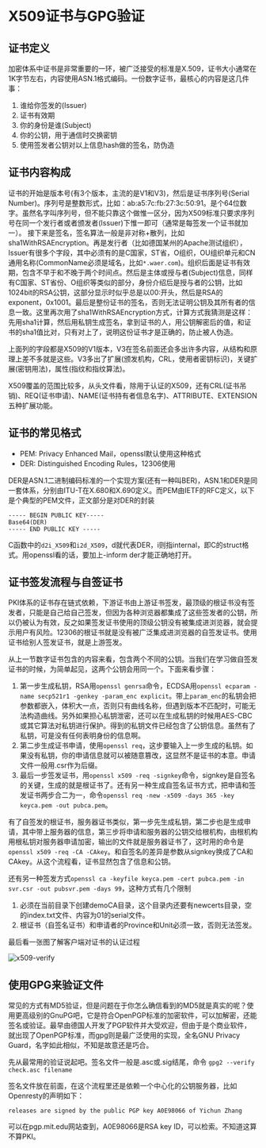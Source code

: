 # X509证书与GPG验证

## 证书定义

加密体系中证书是非常重要的一环，被广泛接受的标准是X.509，证书大小通常在1K字节左右，内容使用ASN.1格式编码。一份数字证书，最核心的内容是这几件事：

1. 谁给你签发的(Issuer)
2. 证书有效期
3. 你的身份是谁(Subject)
4. 你的公钥，用于通信时交换密钥
5. 使用签发者公钥对以上信息hash做的签名，防伪造

## 证书内容构成

证书的开始是版本号(有3个版本，主流的是V1和V3)，然后是证书序列号(Serial Number)。序列号是整数形式，比如：ab:a5:7c:fb:27:3c:50:91。是个64位数字。虽然名字叫序列号，但不能只靠这个做惟一区分，因为X509标准只要求序列号在同一个发行者或者颁发者(Issuer)下惟一即可（通常是每签发一个证书就加一）。
接下来是签名，签名算法一般是非对称+散列，比如sha1WithRSAEncryption。再是发行者（比如德国某州的Apache测试组织），Issuer有很多个字段，其中必须有的是C国家，ST省，O组织，OU组织单元和CN通用名称(CommonName必须是域名，比如`*.waer.com`)。组织后面是证书有效期，包含不早于和不晚于两个时间点。然后是主体或授与者(Subject)信息，同样有C国家、ST省份、O组织等类似的部分，身份介绍后是授与者的公钥，比如1024bit的RSA公钥，这部分显示时似乎总是以00:开头，然后是RSA的exponent，0x1001。最后是整份证书的签名，否则无法证明公钥及其所有者的信息一致。这里再次用了sha1WithRSAEncryption方式，计算方式我猜测是这样：先用sha1计算，然后用私钥生成签名，拿到证书的人，用公钥解密后的值，和证书的sha1值比对，只有对上了，说明这份证书才是正确的，防止被人伪造。

上面列的字段都是X509的V1版本，V3在签名前面还会多出许多内容，从结构和原理上差不多就是这些。V3多出了扩展(颁发机构，CRL，使用者密钥标识)，关键扩展(密钥用法)，属性(指纹和指纹算法)。

X509覆盖的范围比较多，从头文件看，除用于认证的X509，还有CRL(证书吊销)、REQ(证书申请)、NAME(证书持有者信息名字)、ATTRIBUTE、EXTENSION五种扩展功能。

## 证书的常见格式

* PEM: Privacy Enhanced Mail，openssl默认使用这种格式
* DER: Distinguished Encoding Rules，12306使用

DER是ASN.1二进制编码标准的一个实现方案(还有一种叫BER)，ASN.1和DER是同一套体系，分别由ITU-T在X.680和X.690定义。而PEM由IETF的RFC定义，以下是个典型的PEM文件，正文部分是对DER的封装

```
----- BEGIN PUBLIC KEY-----
Base64(DER)
----- END PUBLIC KEY -----
```

C函数中的`d2i_X509`和`i2d_X509`，d就代表DER，i则指internal，即C的struct格式。用openssl看的话，要加上-inform der才能正确地打开。

## 证书签发流程与自签证书

PKI体系的证书存在链式依赖，下游证书由上游证书签发，最顶级的根证书没有签发者，只能是自己给自己签发，但因为各种浏览器都集成了这些签发者的公钥，所以仍被认为有效，反之如果签发证书使用的顶级公钥没有被集成进浏览器，就会提示用户有风险。12306的根证书就是没有被广泛集成进浏览器的自签发证书。使用证书给别人签发证书，就是上游签发。

从上一节数字证书包含的内容来看，包含两个不同的公钥。当我们在学习做自签发证书的时候，为简单起见，这两个公钥会用同一个。下面来看步骤：

1. 第一步生成私钥，RSA用`openssl genrsa`命令，ECDSA用`openssl ecparam -name secp521r1 -genkey -param_enc explicit`。带上`param_enc`的私钥会把参数都嵌入，体积大一点，否则只有曲线名称，但遇到版本不匹配时，可能无法构造曲线。另外如果担心私钥泄密，还可以在生成私钥的时候用AES-CBC或其它算法对私钥进行保护。得到的私钥文件已经包含了公钥信息。虽然有了私钥，可是没有任何表明身份的信息啊。
2. 第二步生成证书申请，使用`openssl req`，这步要输入上一步生成的私钥。如果没有私钥，你的申请信息就可以被随意篡改，这显然不是证书的本意。申请文件一般用.csr作为后缀。
3. 最后一步签发证书，用`openssl x509 -req -signkey`命令，signkey是自签名的关键，生成的就是根证书了。还有另一种生成自签名证书方式，把申请和签发证书两步合二为一，命令`openssl req -new -x509 -days 365 -key keyca.pem -out pubca.pem`。

有了自签发的根证书，服务器证书类似，第一步先生成私钥，第二步也是生成申请，其中带上服务器的信息，第三步将申请和服务器的公钥交给根机构，由根机构用根私钥对服务器申请加密，输出的文件就是服务器证书了，这时用的命令是`openssl x509 -req -CA -CAkey`。和自签名的差异是参数从signkey换成了CA和CAkey。从这个流程看，证书显然包含了信息和公钥。

还有另一种签发方式`openssl ca -keyfile keyca.pem -cert pubca.pem -in svr.csr -out pubsvr.pem -days 99`，这种方式有几个限制

1. 必须在当前目录下创建demoCA目录，这个目录内还要有newcerts目录，空的index.txt文件、内容为01的serial文件。
2. 根证书（自签名证书）和申请者的Province和Unit必须一致，否则无法签发。

最后看一张图了解客户端对证书的认证过程

![x509-verify](/img/x509-verify.png)

## 使用GPG来验证文件

常见的方式有MD5验证，但是问题在于你怎么确信看到的MD5就是真实的呢？使用更高级别的GnuPG吧，它是符合OpenPGP标准的加密软件，可以加解密，还能签名或验证。最早由德国人开发了PGP软件并大受欢迎，但由于是个商业软件，就出现了OpenPGP标准，而gpg则是最广泛使用的实现，全名GNU Privacy Guard，名字如此相似，不知是故意还是巧合。

先从最常用的验证说起吧。签名文件一般是.asc或.sig结尾，命令 `gpg2 --verify check.asc filename`

签名文件放在前面，在这个流程里还是依赖一个中心化的公钥服务器，比如Openresty的声明如下：

    releases are signed by the public PGP key A0E98066 of Yichun Zhang

可以在pgp.mit.edu网站查到，A0E98066是RSA key ID，可以检索。不知道这算不算PKI。